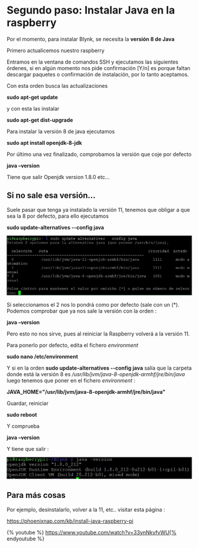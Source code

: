 # Segundo paso: Instalar Java en la raspberry

Por el momento, para instalar Blynk, se necesita la **versión 8 de Java**

Primero actualicemos nuestro raspberry

Entramos en la ventana de comandos SSH y ejecutamos las siguientes órdenes, si en algún momento nos pide confirmación [Y/n] es porque faltan descargar paquetes o confirmación de instalación, por lo tanto aceptamos.

Con esta orden busca las actualizaciones

**sudo apt-get update**

y con esta las instalar

**sudo apt-get dist-upgrade**

Para instalar la versión 8 de java ejecutamos

**sudo apt install openjdk-8-jdk**

Por último una vez finalizado, comprobamos la versión que coje por defecto

**java –version**

Tiene que salir
Openjdk version 1.8.0 etc...

## Si no sale esa versión...

Suele pasar que tenga ya instalado la versión 11, tenemos que obligar a que sea la 8 por defecto, para ello ejecutamos

**sudo update-alternatives --config java**

![](/assets/avanzado5.jpg)

Si seleccionamos el 2 nos lo pondrá como por defecto (sale con un (*). Podemos comprobar que ya nos sale la versión con la orden :

**java –version**

Pero esto no nos sirve, pues al reiniciar la Raspberry volverá a la versión 11.

Para ponerlo por defecto, edita el fichero *environment*

**sudo nano /etc/environment**

Y si en la orden **sudo update-alternatives --config java** salía que la carpeta donde está la versión 8 es */usr/lib/jvm/java-8-openjdk-armhf/jre/bin/java*  luego tenemos que poner en el fichero *environment* :

**JAVA_HOME="/usr/lib/jvm/java-8-openjdk-armhf/jre/bin/java"**

Guardar, reiniciar

**sudo reboot**

Y comprueba

**java –version**

Y tiene que salir :

![](/assets/avanzado6.jpg)

## Para más cosas

Por ejemplo, desinstalarlo, volver a la 11, etc.. visitar esta página :

https://phoenixnap.com/kb/install-java-raspberry-pi


{% youtube %} https://www.youtube.com/watch?v=33ynNkvfvWU{% endyoutube %} 
